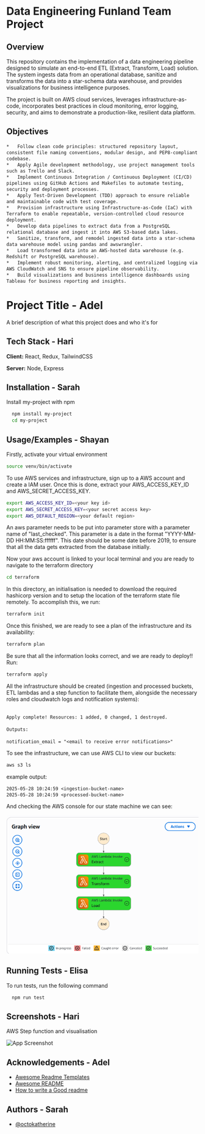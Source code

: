 # Data Engineering Funland Team Project

## Overview

This repository contains the implementation of a data engineering pipeline designed to simulate an end-to-end ETL (Extract, Transform, Load) solution. The system ingests data from an operational database, sanitize and transforms the data into a star-schema data warehouse, and provides visualizations for business intelligence purposes.

The project is built on AWS cloud services, leverages infrastructure-as-code, incorporates best practices in cloud monitoring, error logging, security, and aims to demonstrate a production-like, resilient data platform.

## Objectives

    *   Follow clean code principles: structured repository layout, consistent file naming conventions, modular design, and PEP8-compliant codebase.
    *   Apply Agile development methodology, use project management tools such as Trello and Slack.
    *   Implement Continuous Integration / Continuous Deployment (CI/CD) pipelines using GitHub Actions and Makefiles to automate testing, security and deployment processes.
    *   Apply Test-Driven Development (TDD) approach to ensure reliable and maintainable code with test coverage.
    *   Provision infrastructure using Infrastructure-as-Code (IaC) with Terraform to enable repeatable, version-controlled cloud resource deployment.
    *   Develop data pipelines to extract data from a PostgreSQL relational database and ingest it into AWS S3-based data lakes.
    *   Sanitize, transform, and remodel ingested data into a star-schema data warehouse model using pandas and awswrangler.
    *   Load transformed data into an AWS-hosted data warehouse (e.g. Redshift or PostgreSQL warehouse).
    *   Implement robust monitoring, alerting, and centralized logging via AWS CloudWatch and SNS to ensure pipeline observability.
    *   Build visualizations and business intelligence dashboards using Tableau for business reporting and insights.


# Project Title - Adel

A brief description of what this project does and who it's for


## Tech Stack - Hari

**Client:** React, Redux, TailwindCSS

**Server:** Node, Express


## Installation - Sarah

Install my-project with npm

```bash
  npm install my-project
  cd my-project
```
    
## Usage/Examples  - Shayan

Firstly, activate your virtual environment

```bash
source venv/bin/activate
```

To use AWS services and infrastructure, sign up to a AWS account and create a IAM user. Once this is done, extract your AWS_ACCESS_KEY_ID and AWS_SECRET_ACCESS_KEY.

```bash
export AWS_ACCESS_KEY_ID=<your key id>
export AWS_SECRET_ACCESS_KEY=<your secret access key>
export AWS_DEFAULT_REGION=<your default region>
```

An aws parameter needs to be put into parameter store with a parameter name of "last_checked". This parameter is a date in the format "YYYY-MM-DD HH:MM:SS:ffffff". This date should be some date before 2019, to ensure that all the data gets extracted from the database initially.


Now your aws account is linked to your local terminal and you are ready to navigate to the terraform directory

```bash
cd terraform
```

In this directory, an initialisation is needed to download the required hashicorp version and to setup the location of the terraform state file remotely. To accomplish this, we run:

```bash
terraform init
```

Once this finished, we are ready to see a plan of the infrastructure and its availability:

```bash
terraform plan
```

Be sure that all the information looks correct, and we are ready to deploy!! Run:

```bash
terraform apply
```

All the infrastructure should be created (ingestion and processed buckets, ETL lambdas and a step function to facilitate them, alongside the necessary roles and cloudwatch logs and notification systems):

```console

Apply complete! Resources: 1 added, 0 changed, 1 destroyed.

Outputs:

notification_email = "<email to receive error notifications>"

```


To see the infrastructure, we can use AWS CLI to view our buckets:

```bash
aws s3 ls
```


example output:

```console
2025-05-28 10:24:59 <ingestion-bucket-name>
2025-05-28 10:24:59 <processed-bucket-name>
```

And checking the AWS console for our state machine we can see:

![Alt text](/images/SF_image.png "This is a image of the state machine after it has ran a ETL process.")




## Running Tests - Elisa

To run tests, run the following command

```bash
  npm run test
```


## Screenshots - Hari
AWS Step function and visualisation

![App Screenshot](https://via.placeholder.com/468x300?text=App+Screenshot+Here)


## Acknowledgements - Adel

 - [Awesome Readme Templates](https://awesomeopensource.com/project/elangosundar/awesome-README-templates)
 - [Awesome README](https://github.com/matiassingers/awesome-readme)
 - [How to write a Good readme](https://bulldogjob.com/news/449-how-to-write-a-good-readme-for-your-github-project)


## Authors - Sarah

- [@octokatherine](https://www.github.com/octokatherine)




